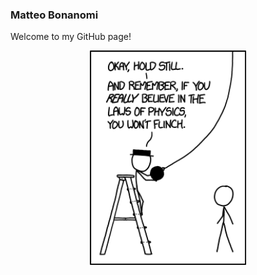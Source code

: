 ### Matteo Bonanomi

Welcome to my GitHub page!

<p align="center">

<img alt="Physics" width="250" src="https://raw.githubusercontent.com/bonanomi/bonanomi/main/laws_of_physics.png">
</p>
<!--
**bonanomi/bonanomi** is a ✨ _special_ ✨ repository because its `README.md` (this file) appears on your GitHub profile.

Here are some ideas to get you started:

- 🔭 I’m currently working on ...
- 🌱 I’m currently learning ...
- 👯 I’m looking to collaborate on ...
- 🤔 I’m looking for help with ...
- 💬 Ask me about ...
- 📫 How to reach me: ...
- 😄 Pronouns: ...
- ⚡ Fun fact: ...
-->
